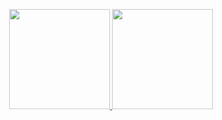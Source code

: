 <div align="center">
  <a href="https://github.com/larissaipsum">
  <img height="180em" src="https://github-readme-stats.vercel.app/api?username=larissaipsum&show_icons=true&theme=dracula&include_all_commits=true&count_private=true"/>
  <img height="180em" src="https://github-readme-stats.vercel.app/api/top-langs/?username=larissaipsum&layout=compact&langs_count=7&theme=dracula"/>
</div>
